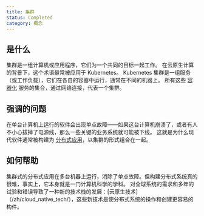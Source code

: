 ```yaml
---
title: 集群
status: Completed
category: 概念
---
```


## 是什么

集群是一组计算机或应用程序，它们为一个共同的目标一起工作。
在云原生计算的背景下，这个术语最常被应用于 Kubernetes。
Kubernetes 集群是一组服务（或工作负载），它们在各自的容器中运行，通常在不同的机器上。
所有这些 [容器化](/zh/containerization/) 服务的集合，通过网络连接，代表一个集群。

## 强调的问题

在单台计算机上运行的软件会出现单点故障——如果这台计算机崩溃了，或者有人不小心拔掉了电源线，那么一些关键的业务系统就可能被下线。
这就是为什么现代软件通常被构建为 [分布式应用](/zh/distributed_apps/)，以集群的形式组合在一起。

## 如何帮助

集群式的分布式应用在多台机器上运行，消除了单点故障。但构建分布式系统真的很难，事实上，它本身就是一门计算机科学的学科。
对全球系统的需求和多年的试验和错误导致了一种新的技术栈的发展：[云原生技术]（/zh/cloud_native_tech/），这些新技术是使分布式系统的操作和创建更容易的构件。
